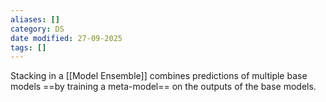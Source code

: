 ```yaml
---
aliases: []
category: DS
date modified: 27-09-2025
tags: []
---
```

Stacking in a [[Model Ensemble]] combines predictions of multiple base models ==by training a meta-model== on the outputs of the base models.

